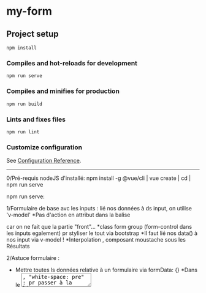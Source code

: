 # my-form

## Project setup
```
npm install
```

### Compiles and hot-reloads for development
```
npm run serve
```

### Compiles and minifies for production
```
npm run build
```

### Lints and fixes files
```
npm run lint
```

### Customize configuration
See [Configuration Reference](https://cli.vuejs.org/config/).

********************************************************************************************

0/Pré-requis nodeJS d'installé:
npm install -g @vue/cli | vue create <name-project> | cd <name-project> | npm run serve

npm run serve:

1/Formulaire de base avc les inputs : lié nos données à ds input, on utilise 'v-model'
*Pas d'action en attribut dans la balise <form> car on ne fait que la partie "front"...
*class form group (form-control dans les inputs egalement) pr styliser le tout via bootstrap
*Il faut lié nos data() à nos input via v-model !
*Interpolation , composant moustache sous les Résultats

2/Astuce formulaire :
* Mettre toutes ls données relative à un formulaire via formData: {}
*Dans le <textarea>, "white-space: pre" : pr passer à la ligne en appuyant sur entrée

3/ Gérer les checkbox :
Très important de renseigner "value", puis de faire v-model et le lier à un [] dans le <form> et l'afficher avc une boucle for pour l'afficher en dehors du <form>
v-bind:key="index" pour fruit | index unique à chaque éléménet de liste que l'on va créer

4/Gerer les select Box : pas besoin d'ID , Vue ns propose qqch, on fait juste une balise <option>
et on complete le formdData (via select:'' et listePays: ['xxx','xxx'...]) de data()
v-model="formData.select" pour le <select>, le lié à nos data()!


5/Envoyer les données (submit): comment envoyer les données en local.
On a pas de backend, mais par exemple avec firebase
un formulaire ça marche soit avec un "input" type submit ou un <button>...
* v-if="infoSubmit" : div que l'on affiche seulement apres avoir valider les données
* v-on:click.prevent="envoiForm" et on crée la fct 'envoiForm' dans methods, le prevent pour maintenir le result et donc l'affichage apres avoir submit le result
* v-on: input (un évènement)






